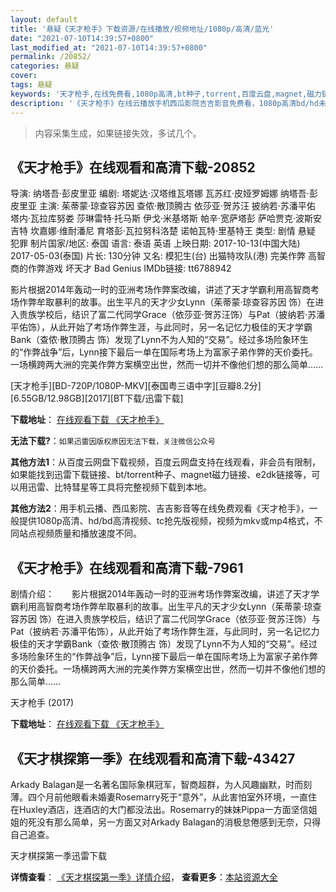 ```yaml
---
layout: default
title: '悬疑《天才枪手》下载资源/在线播放/视频地址/1080p/高清/蓝光'
date: "2021-07-10T14:39:57+0800"
last_modified_at: "2021-07-10T14:39:57+0800"
permalink: /20852/
categories: 悬疑
cover:
tags: 悬疑
keywords: '天才枪手,在线免费看,1080p高清,bt种子,torrent,百度云盘,magnet,磁力链,迅雷下载资源'
description: '《天才枪手》在线云播放手机西瓜影院吉吉影音免费看，1080p高清bd/hd未删减完整版和tc抢先枪版，mkv/mp4格式，附带bt/torrent种子、magnet/磁力链、百度云盘、网盘资源迅雷下载链接'
---
```


>内容采集生成，如果链接失效，多试几个。


## 《天才枪手》在线观看和高清下载-20852

导演: 纳塔吾·彭皮里亚 编剧: 塔妮达·汉塔维瓦塔娜 瓦苏红·皮娅罗姆娜 纳塔吾·彭皮里亚 主演: 茱蒂蒙·琼查容苏因 查侬·散顶腾古 依莎亚·贺苏汪 披纳若·苏潘平佑 塔内·瓦拉库努娄 莎琳雷特·托马斯 伊戈·米基塔斯 帕辛·宽萨塔彭 萨哈贾克·波斯安吉特 坎嘉娜·维耐潘尼 育塔彭·瓦拉努科洛楚 诺帕瓦特·里基特王 类型: 剧情 悬疑 犯罪 制片国家/地区: 泰国 语言: 泰语 英语 上映日期: 2017-10-13(中国大陆) 2017-05-03(泰国) 片长: 130分钟 又名: 模犯生(台) 出猫特攻队(港) 完美作弊 高智商的作弊游戏 坏天才 Bad Genius IMDb链接: tt6788942

影片根据2014年轰动一时的亚洲考场作弊案改编，讲述了天才学霸利用高智商考场作弊牟取暴利的故事。出生平凡的天才少女Lynn（茱蒂蒙·琼查容苏因 饰）在进入贵族学校后，结识了富二代同学Grace（依莎亚·贺苏汪饰）与Pat（披纳若·苏潘平佑饰），从此开始了考场作弊生涯，与此同时，另一名记忆力极佳的天才学霸Bank（查侬·散顶腾古 饰）发现了Lynn不为人知的“交易”。经过多场险象环生的“作弊战争”后，Lynn接下最后一单在国际考场上为富家子弟作弊的天价委托。一场横跨两大洲的完美作弊方案横空出世，然而一切并不像他们想的那么简单……


[天才枪手][BD-720P/1080P-MKV][泰国粤三语中字][豆瓣8.2分][6.55GB/12.98GB][2017][BT下载/迅雷下载]

**下载地址**： [在线观看下载 《天才枪手》](https://www.btdx8.com/torrent/tcqs_2017.html) 


**无法下载?**：`如果迅雷因版权原因无法下载，关注微信公众号 `

**其他方法1**：从百度云网盘下载视频，百度云网盘支持在线观看，非会员有限制，如果能找到迅雷下载链接、bt/torrent种子、magnet磁力链接、e2dk链接等，可以用迅雷、比特彗星等工具将完整视频下载到本地。

**其他方法2**：用手机云播、西瓜影院、吉吉影音等在线免费观看《天才枪手》，一般提供1080p高清、hd/bd高清视频、tc抢先版视频，视频为mkv或mp4格式，不同站点视频质量和播放速度不同。


## 《天才枪手》在线观看和高清下载-7961

剧情介绍：　　影片根据2014年轰动一时的亚洲考场作弊案改编，讲述了天才学霸利用高智商考场作弊牟取暴利的故事。出生平凡的天才少女Lynn（茱蒂蒙·琼查容苏因 饰）在进入贵族学校后，结识了富二代同学Grace（依莎亚·贺苏汪饰）与Pat（披纳若·苏潘平佑饰），从此开始了考场作弊生涯，与此同时，另一名记忆力极佳的天才学霸Bank（查侬·散顶腾古 饰）发现了Lynn不为人知的“交易”。经过多场险象环生的“作弊战争”后，Lynn接下最后一单在国际考场上为富家子弟作弊的天价委托。一场横跨两大洲的完美作弊方案横空出世，然而一切并不像他们想的那么简单……


天才枪手 (2017)

**下载地址**： [在线观看下载 《天才枪手》](https://www.btbtdy.me/btdy/dy11833.html) 


## 《天才棋探第一季》在线观看和高清下载-43427

Arkady Balagan是一名著名国际象棋冠军，智商超群，为人风趣幽默，时而刻薄。四个月前他眼看未婚妻Rosemarry死于“意外”，从此害怕室外环境，一直住在Huxley酒店，连酒店的大门都没法出。Rosemarry的妹妹Pippa一方面坚信姐姐的死没有那么简单，另一方面又对Arkady Balagan的消极怠倦感到无奈，只得自己追查。


天才棋探第一季迅雷下载

**详情查看**： [《天才棋探第一季》详情介绍](/movie/43427/)， **查看更多**：[本站资源大全](/movie/t/all/)

